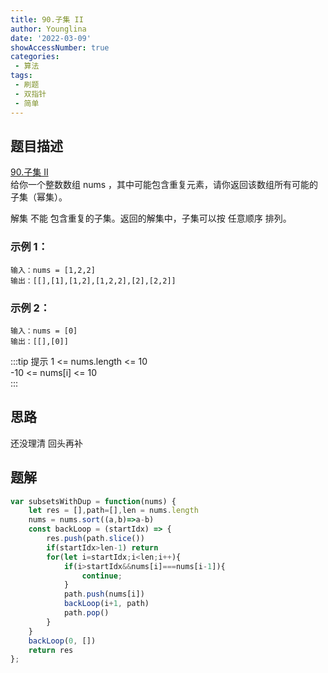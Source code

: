 ```yaml
---
title: 90.子集 II
author: Younglina
date: '2022-03-09'
showAccessNumber: true
categories:
 - 算法
tags:
 - 刷题
 - 双指针
 - 简单
--- 
```

## 题目描述
[90.子集 II](https://leetcode-cn.com/problems/subsets-ii/)  
给你一个整数数组 nums ，其中可能包含重复元素，请你返回该数组所有可能的子集（幂集）。  

解集 不能 包含重复的子集。返回的解集中，子集可以按 任意顺序 排列。  

### 示例 1：
```
输入：nums = [1,2,2]  
输出：[[],[1],[1,2],[1,2,2],[2],[2,2]]  
```

### 示例 2：
```
输入：nums = [0]  
输出：[[],[0]]  
```

:::tip 提示
1 <= nums.length <= 10  
-10 <= nums[i] <= 10  
:::

## 思路
还没理清 回头再补

## 题解
```javascript
var subsetsWithDup = function(nums) {
    let res = [],path=[],len = nums.length
    nums = nums.sort((a,b)=>a-b)
    const backLoop = (startIdx) => {
        res.push(path.slice())
        if(startIdx>len-1) return 
        for(let i=startIdx;i<len;i++){
            if(i>startIdx&&nums[i]===nums[i-1]){
                continue;
            }
            path.push(nums[i])
            backLoop(i+1, path)
            path.pop()
        }
    }
    backLoop(0, [])
    return res
};
```